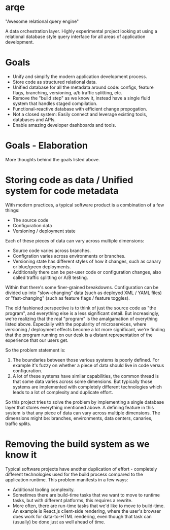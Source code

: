 
# arqe #

"Awesome relational query engine"

A data orchestration layer. Highly experimental project looking at using a relational database
style query interface for all areas of application development.

# Goals #

 - Unify and simpify the modern application development process.
 - Store code as structured relational data.
 - Unified database for all the metadata around code: configs, feature flags,
   branching, versioning, a/b traffic splitting, etc.
 - Remove the "build step" as we know it, instead have a single fluid system that
   handles staged compilation.
 - Functional-reactive database with efficient change propogation.
 - Not a closed system: Easily connect and leverage existing tools, databases and APIs.
 - Enable amazing developer dashboards and tools.

# Goals - Elaboration #

More thoughts behind the goals listed above.

# Storing code as data / Unified system for code metadata #

With modern practices, a typical software product is a combination of a few things:

 - The source code
 - Configuration data
 - Versioning / deployment state

Each of these pieces of data can vary across multiple dimensions:

 - Source code varies across branches.
 - Configration varies across environments or branches.
 - Versioning state has different styles of how it changes, such as canary or blue/green
   deployments.
 - Additionally there can be per-user code or configuration changes, also called
   traffic splitting or A/B testing.

Within that there's some finer-grained breakdowns. Configuration can be divided up
into "slow-changing" data (such as deployed XML / YAML files) or "fast-changing" (such
as feature flags / feature toggles).

The old fashioned perspective is to think of just the source code as "the program", and
everything else is a less significant detail. But increasingly, we're realizing that the
real "program" is the amalgamation of everything listed above. Especially with the
popularity of microservices, where versioning / deployment effects become a lot more
significant, we're finding that the program running on our desk is a distant representation
of the experience that our users get.

So the problem statement is:

 1) The boundaries between those various systems is poorly defined. For example it's fuzzy
    on whether a piece of data should live in code versus configuration.
 2) A lot of these systems have similar capabilities, the common thread is that some data
    varies across some dimensions. But typically those systems are implemented with completely
    different technologies which leads to a lot of complexity and duplicate effort.

So this project tries to solve the problem by implementing a single database layer that
stores everything mentioned above. A defining feature in this system is that any piece 
of data can vary across multiple dimensions. The dimensions might be: branches, environments,
data centers, canaries, traffic splits.

# Removing the build system as we know it #

Typical software projects have another duplication of effort - completely different
technologies used for the build process compared to the application runtime. This 
problem manifests in a few ways:

 - Additional tooling complexity.
 - Sometimes there are build-time tasks that we want to move to runtime tasks, but
   with different platforms, this requires a rewrite.
 - More often, there are run-time tasks that we'd like to move to build-time. An example
   is React.js client-side rendering, where the user's browser does work for
   data-to-HTML rendering, even though that task can (usually) be done just as well ahead of time.
